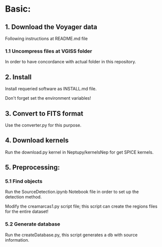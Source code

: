 # Basic:

## 1. Download the Voyager data
Following instructions at README.md file

### 1.1 Uncompress files at VGISS folder
In order to have concordance with actual folder in this repository.

## 2. Install
Install requeried software as INSTALL.md file.

Don't forget set the environment variables!

## 3. Convert to FITS format
Use the converter.py for this purpose.

## 4. Download kernels
Run the download.py kernel in Neptupy/kernelsNep for get SPICE kernels.

## 5. Preprocessing:
### 5.1 Find objects
Run the SourceDetection.ipynb Notebook file in order to set up the detection method.

Modify the creamarcas1.py script file; this script can create the regions files for the entire dataset!

### 5.2 Generate database

Run the createDatabase.py, this script generates a db with source information.
